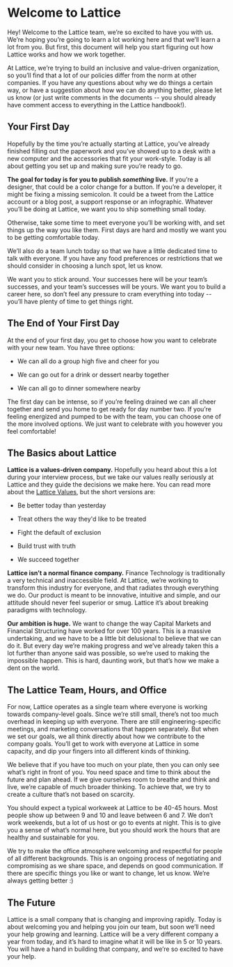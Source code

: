# Welcome to Lattice

Hey! Welcome to the Lattice team, we’re so excited to have you with us. We’re hoping you’re going to learn a lot working here and that we’ll learn a lot from you. But first, this document will help you start figuring out how Lattice works and how we work together.

At Lattice, we’re trying to build an inclusive and value-driven organization, so you’ll find that a lot of our policies differ from the norm at other companies. If you have any questions about why we do things a certain way, or have a suggestion about how we can do anything better, please let us know (or just write comments in the documents -- you should already have comment access to everything in the Lattice handbook!).  

## Your First Day

Hopefully by the time you’re actually starting at Lattice, you’ve already finished filling out the paperwork and you’ve showed up to a desk with a new computer and the accessories that fit your work-style. Today is all about getting you set up and making sure you’re ready to go.

**The goal for today is for you to publish _something_ live.** If you’re a designer, that could be a color change for a button. If you’re a developer, it might be fixing a missing semicolon. It could be a tweet from the Lattice account or a blog post, a support response or an infographic. Whatever you’ll be doing at Lattice, we want you to ship something small today.

Otherwise, take some time to meet everyone you’ll be working with, and set things up the way you like them. First days are hard and mostly we want you to be getting comfortable today.

We’ll also do a team lunch today so that we have a little dedicated time to talk with everyone. If you have any food preferences or restrictions that we should consider in choosing a lunch spot, let us know.

We want you to stick around. Your successes here will be your team’s successes, and your team’s successes will be yours. We want you to build a career here, so don’t feel any pressure to cram everything into today -- you’ll have plenty of time to get things right.

## The End of Your First Day

At the end of your first day, you get to choose how you want to celebrate with your new team. You have three options:

* We can all do a group high five and cheer for you

* We can go out for a drink or dessert nearby together

* We can all go to dinner somewhere nearby

The first day can be intense, so if you’re feeling drained we can all cheer together and send you home to get ready for day number two. If you’re feeling energized and pumped to be with the team, you can choose one of the more involved options. We just want to celebrate with you however you feel comfortable!

## The Basics about Lattice

**Lattice is a values-driven company.** Hopefully you heard about this a lot during your interview process, but we take our values really seriously at Lattice and they guide the decisions we make here. You can read more about the [Lattice Values](https://github.com/carlosnasillo/handbook/blob/master/Lattice%20Values.md), but the short versions are:

* Be better today than yesterday

* Treat others the way they'd like to be treated

* Fight the default of exclusion

* Build trust with truth

* We succeed together

**Lattice isn’t a normal finance company.** Finance Technology is traditionally a very technical and inaccessible field. At Lattice, we’re working to transform this industry for everyone, and that radiates through everything we do. Our product is meant to be innovative, intuitive and simple, and our attitude should never feel superior or smug. Lattice it’s about breaking paradigms with technology.

**Our ambition is huge.** We want to change the way Capital Markets and Financial Structuring have worked for over 100 years. This is a massive undertaking, and we have to be a little bit delusional to believe that we can do it. But every day we’re making progress and we’ve already taken this a lot further than anyone said was possible, so we’re used to making the impossible happen. This is hard, daunting work, but that’s how we make a dent on the world.

## The Lattice Team, Hours, and Office

For now, Lattice operates as a single team where everyone is working towards company-level goals. Since we’re still small, there’s not too much overhead in keeping up with everyone. There are still engineering-specific meetings, and marketing conversations that happen separately. But when we set our goals, we all think directly about how we contribute to the company goals. You’ll get to work with everyone at Lattice in some capacity, and dip your fingers into all different kinds of thinking.

We believe that if you have too much on your plate, then you can only see what’s right in front of you. You need space and time to think about the future and plan ahead. If we give ourselves room to breathe and think and live, we’re capable of much broader thinking. To achieve that, we try to create a culture that’s not based on scarcity.

You should expect a typical workweek at Lattice to be 40-45 hours. Most people show up between 9 and 10 and leave between 6 and 7. We don’t work weekends, but a lot of us host or go to events at night. This is to give you a sense of what’s normal here, but you should work the hours that are healthy and sustainable for you.

We try to make the office atmosphere welcoming and respectful for people of all different backgrounds. This is an ongoing process of negotiating and compromising as we share space, and depends on good communication. If there are specific things you like or want to change, let us know. We’re always getting better :)

## The Future

Lattice is a small company that is changing and improving rapidly. Today is about welcoming you and helping you join our team, but soon we’ll need your help growing and learning. Lattice will be a very different company a year from today, and it’s hard to imagine what it will be like in 5 or 10 years. You will have a hand in building that company, and we’re so excited to have your help.
